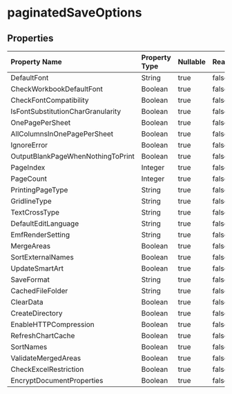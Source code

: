 # **paginatedSaveOptions**

 

## **Properties**

| Property Name | Property Type | Nullable |  ReadOnly | DefaultValue | Description | 
| :- | :- | :- |:- |  :- | :- |
|DefaultFont|String|true|false |  ||
|CheckWorkbookDefaultFont|Boolean|true|false |  ||
|CheckFontCompatibility|Boolean|true|false |  ||
|IsFontSubstitutionCharGranularity|Boolean|true|false |  ||
|OnePagePerSheet|Boolean|true|false |  ||
|AllColumnsInOnePagePerSheet|Boolean|true|false |  ||
|IgnoreError|Boolean|true|false |  ||
|OutputBlankPageWhenNothingToPrint|Boolean|true|false |  ||
|PageIndex|Integer|true|false |  ||
|PageCount|Integer|true|false |  ||
|PrintingPageType|String|true|false |  ||
|GridlineType|String|true|false |  ||
|TextCrossType|String|true|false |  ||
|DefaultEditLanguage|String|true|false |  ||
|EmfRenderSetting|String|true|false |  ||
|MergeAreas|Boolean|true|false |  ||
|SortExternalNames|Boolean|true|false |  ||
|UpdateSmartArt|Boolean|true|false |  ||
|SaveFormat|String|true|false |  ||
|CachedFileFolder|String|true|false |  ||
|ClearData|Boolean|true|false |  ||
|CreateDirectory|Boolean|true|false |  ||
|EnableHTTPCompression|Boolean|true|false |  ||
|RefreshChartCache|Boolean|true|false |  ||
|SortNames|Boolean|true|false |  ||
|ValidateMergedAreas|Boolean|true|false |  ||
|CheckExcelRestriction|Boolean|true|false |  ||
|EncryptDocumentProperties|Boolean|true|false |  ||

